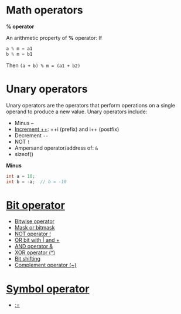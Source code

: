 # Math operators
**% operator**

An arithmetic property of **%** operator: If 
```c
a % m = a1
b % m = b1
```
Then ``(a + b) % m = (a1 + b2)``
# Unary operators
Unary operators are the operators that perform operations on a single operand to produce a new value. Unary operators include:
* Minus ``–``
* [Increment ++](Symbol%20operator.md#increment-operator--i-prefix-and-i-postfix): ++i (prefix) and i++ (postfix)
* Decrement ``--``
* NOT ``!``
* Ampersand operator/address of: ``&``
* sizeof()

**Minus**
```c
int a = 10;
int b = -a;  // b = -10
```
# [Bit operator](Bit%20operator.md)

* [Bitwise operator]()
* [Mask or bitmask]()
* [NOT operator !]()
* [OR bit with | and +]()
* [AND operator &]()
* [XOR operator (^)]()
* [Bit shifting]()
* [Complement operator (~)]()

# [Symbol operator](Symbol%20operator.md)

* [:=]()
